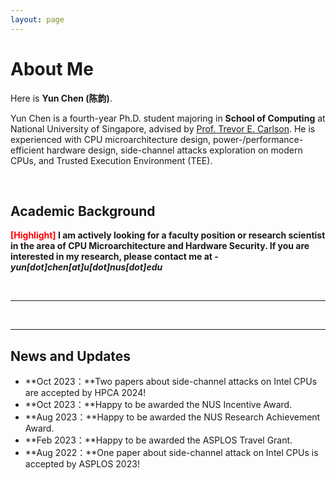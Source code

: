 ```yaml
---
layout: page
---
```


# About Me

<!-- <img src="https://yunchen.com/caihanlin.jpg" class="floatpic" width="360" height="480"> -->

Here is **Yun Chen (陈韵)**.

Yun Chen is a fourth-year Ph.D. student majoring in **School of Computing** at National University of Singapore, advised by [Prof. Trevor E. Carlson](https://www.comp.nus.edu.sg/~tcarlson/). He is experienced with CPU microarchitecture design, power-/performance-efficient hardware design, side-channel attacks exploration on modern CPUs, and Trusted Execution Environment (TEE). 

<!-- I am a senior student majoring in **EECS** at Fuzhou University and Maynooth University (Ireland, combined degrees). Currently, I work as a research assistant in the IIoT-Lab, advised by [Prof. Zhezhuang Xu](https://www.researchgate.net/profile/Zhezhuang-Xu). I also spent a lovely summer research program with [Prof. Pietro Liò](https://www.cl.cam.ac.uk/~pl219/)'s team at Cambridge University.

If you are interested in any aspect of me, I would love to chat and collaborate, please email me at - *hanlin[dot]cai[at]ieee[dot]org* -->

<br>

## Academic Background

**<font color='red'>[Highlight]</font>  I am actively looking for a faculty position or research scientist in the area of CPU Microarchitecture and Hardware Security. If you are interested in my research, please contact me at - *yun[dot]chen[at]u[dot]nus[dot]edu***

<!-- - **Sep 2020 - June 2024:** Fuzhou University (BEng)
- **Sep 2020 - June 2024:** Maynooth University (BSc)
- **June 2022 - Nov 2022:** Cambridge University (Exchange)
- Expect to apply for a one-year Mphil program and graduate in Sep 2025. Looking for PhD position after that. -->

<br>

---

<!-- ## Research Interests

- Industrial IoT System
- Network Cybersecurity
- Applied Machine Learning

My current research focuses on practical problems that artificial intelligence faces in real life. My interests are on the **Machine Learning** and its applications in **Industrial IoT**. In a word, advanced technologies like ML and IoT positively influence the life of everybody.  I wish to devote my talent to this meaningful cause and bring well-being to society. -->

<br>

---

## News and Updates

- **Oct 2023：**Two papers about side-channel attacks on Intel CPUs are accepted by HPCA 2024!
- **Oct 2023：**Happy to be awarded the NUS Incentive Award.
- **Aug 2023：**Happy to be awarded the NUS Research Achievement Award.
- **Feb 2023：**Happy to be awarded the ASPLOS Travel Grant.
- **Aug 2022：**One paper about side-channel attack on Intel CPUs is accepted by ASPLOS 2023!

<br>

